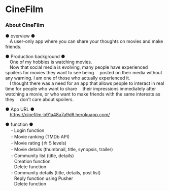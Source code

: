 # CineFilm

### About CineFilm

● overview ● <br />
&emsp;A user-only app where you can share your thoughts on movies and make friends.

● Production background ●<br />
&emsp;One of my hobbies is watching movies.<br />
&emsp;Now that social media is evolving, many people have experienced spoilers for movies they want to see being &emsp;posted on their media without any warning. I am one of those who actually experienced it.<br />
&emsp;I thought there was a need for an app that allows people to interact in real time for people who want to share &emsp;their impressions immediately after watching a movie, or who want to make friends with the same interests as they &emsp;don't care about spoilers.

● App URL ●<br />
&emsp;https://cinefilm-b91a48a7a9d6.herokuapp.com/

● function ●<br />
&emsp;・Login function<br />
&emsp;・Movie ranking (TMDb API)<br />
&emsp;・Movie rating (☆ 5 levels)<br />
&emsp;・Movie details (thumbnail, title, synopsis, trailer)<br />
&emsp;・Community list (title, details)<br />
&emsp;&emsp;Creation function<br />
&emsp;&emsp;Delete function<br />
&emsp;・Community details (title, details, post list)<br />
&emsp;&emsp;Reply function using Pusher<br />
&emsp;&emsp;Delete function
